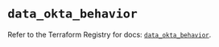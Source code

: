 # `data_okta_behavior`

Refer to the Terraform Registry for docs: [`data_okta_behavior`](https://registry.terraform.io/providers/okta/okta/4.18.0/docs/data-sources/behavior).
